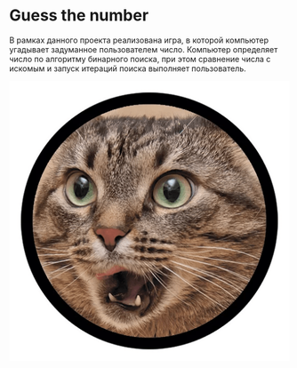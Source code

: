 # Guess the number
В рамках данного проекта реализована игра, в которой компьютер угадывает задуманное пользователем число.
Компьютер определяет число по алгоритму бинарного поиска, при этом сравнение числа с искомым и запуск итераций поиска выполняет пользователь.

![В шоке, что я это сделала](pngwing.com.png)


